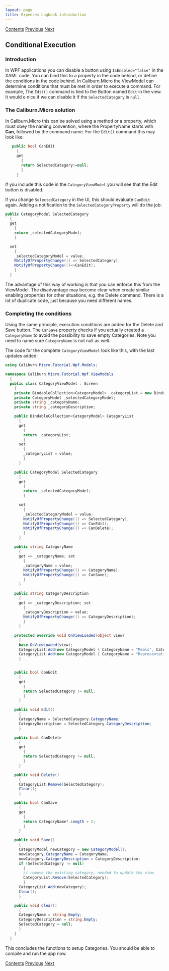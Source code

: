 ```yaml
---
layout: page
title: Expenses Logbook introduction
---
```


[Contents](Contents) [Previous](CategoryView) [Next](Menu)

## Conditional Execution

### Introduction

In WPF applications you can disable a button using ``IsEnabled="false"`` in the XAML code. You can bind this to a property in the code behind, or define the conditions in the code behind. In Caliburn.Micro the ViewModel can determine conditions that must be met in order to execute a command. For example, The ``Edit()`` command is tied to the Button named ``Edit`` in the view. It would e nice if we can disable it if the ``SelectedCategory`` is ``null``.

### The Caliburn.Micro solution

In Caliburn.Micro this can be solved using a method or a property, which must obey the naming convention, where the PropertyName starts with **Can**, followed by the command name. For the ``Edit()`` command this may look like:

```csharp
   public bool CanEdit 
     { 
     get
       {
       return SelectedCategory!=null;
       }
     }
```

If you include this code in the ``CategoryViewModel`` you will see that  the Edit button is disabled.

If you change ``SelectedCategory`` in the UI, this should evaluate ``CanEdit`` again. Adding a notification to the ``SelectedCategoryProperty`` will do the job:

```csharp
public CategoryModel SelectedCategory
  {
  get
    {
    return _selectedCategoryModel;
    }

  set
    {
    _selectedCategoryModel = value;
    NotifyOfPropertyChange(() => SelectedCategory);
    NotifyOfPropertyChange(()=>CanEdit);
    }
  }
```

The advantage of this way of working is that you can enforce this from the ViewModel. The disadvantage may become clear when create similar enabling properties for other situations, e.g. the Delete command. There is a lot of duplicate code, just because you need different names.

### Completing the conditions

Using the same principle, execution conditions are added for the Delete and Save button. The ``CanSave`` property checks if you actually created a ``CategoryName`` to avoid the possibility to save empty Categories. Note you need to name sure ``CategoryName`` is not null as well.

The code for the complete ``CategoryViewModel`` look like this, with the last updates added:

```csharp
using Caliburn.Micro.Tutorial.Wpf.Models;

namespace Caliburn.Micro.Tutorial.Wpf.ViewModels
  {
  public class CategoryViewModel : Screen
    {
    private BindableCollection<CategoryModel> _categoryList = new BindableCollection<CategoryModel>();
    private CategoryModel _selectedCategoryModel;
    private string _categoryName;
    private string _categoryDescription;

    public BindableCollection<CategoryModel> CategoryList
      {
      get
        {
        return _categoryList;
        }
      set
        {
        _categoryList = value;
        }
      }

    public CategoryModel SelectedCategory
      {
      get
        {
        return _selectedCategoryModel;
        }

      set
        {
        _selectedCategoryModel = value;
        NotifyOfPropertyChange(() => SelectedCategory);
        NotifyOfPropertyChange(() => CanEdit);
        NotifyOfPropertyChange(() => CanDelete);
        }
      }

    public string CategoryName
      {
      get => _categoryName; set
        {
        _categoryName = value;
        NotifyOfPropertyChange(() => CategoryName);
        NotifyOfPropertyChange(() => CanSave);
        }
      }

    public string CategoryDescription
      {
      get => _categoryDescription; set
        {
        _categoryDescription = value;
        NotifyOfPropertyChange(() => CategoryDescription);
        }
      }

    protected override void OnViewLoaded(object view)
      {
      base.OnViewLoaded(view);
      CategoryList.Add(new CategoryModel { CategoryName = "Meals", CategoryDescription = "Lunched and diners" });
      CategoryList.Add(new CategoryModel { CategoryName = "Representation", CategoryDescription = "Gifts for our customers" });
      }


    public bool CanEdit
      {
      get
        {
        return SelectedCategory != null;
        }
      }

    public void Edit()
      {
      CategoryName = SelectedCategory.CategoryName;
      CategoryDescription = SelectedCategory.CategoryDescription;
      }

    public bool CanDelete
      {
      get
        {
        return SelectedCategory != null;
        }
      }

    public void Delete()
      {
      CategoryList.Remove(SelectedCategory);
      Clear();
      }

    public bool CanSave
      {
      get
        {
        return CategoryName?.Length > 2;
        }
      }

    public void Save()
      {
      CategoryModel newCategory = new CategoryModel();
      newCategory.CategoryName = CategoryName;
      newCategory.CategoryDescription = CategoryDescription;
      if (SelectedCategory != null)
        {
        // remove the existing category, needed to update the view
        CategoryList.Remove(SelectedCategory);
        }
      CategoryList.Add(newCategory);
      Clear();
      }

    public void Clear()
      {
      CategoryName = string.Empty;
      CategoryDescription = string.Empty;
      SelectedCategory = null;
      }
    }
  }
```

This concludes the functions to setup Categories. You should be able to compile and run the app now.

[Contents](Contents) [Previous](CategoryView) [Next](Menu)
